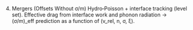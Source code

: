 4. Mergers (Offsets Without σ/m)
   Hydro‑Poisson + interface tracking (level set). Effective drag from interface work and phonon radiation → (σ/m)_eff prediction as a function of (v_rel, n, σ, ξ).